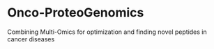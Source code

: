 # Onco-ProteoGenomics
Combining Multi-Omics for optimization and finding novel peptides in cancer diseases 
